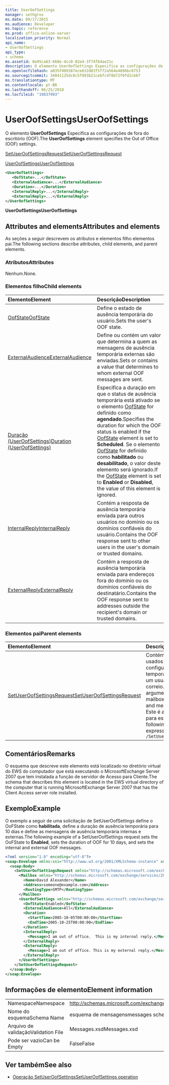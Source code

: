 ```yaml
---
title: UserOofSettings
manager: sethgros
ms.date: 09/17/2015
ms.audience: Developer
ms.topic: reference
ms.prod: office-online-server
localization_priority: Normal
api_name:
- UserOofSettings
api_type:
- schema
ms.assetid: 0a95ca63-660e-4cc0-82e4-3f74fb4ae21c
description: O elemento UserOofSettings Especifica as configurações de fora do escritório (OOF).
ms.openlocfilehash: a035fd89387ece632d83f5f72a564e4896bc6753
ms.sourcegitcommit: 34041125dc8c5f993b21cebfc4f8b72f0fd2cb6f
ms.translationtype: MT
ms.contentlocale: pt-BR
ms.lasthandoff: 06/25/2018
ms.locfileid: "19837993"
---
```

# <a name="useroofsettings"></a><span data-ttu-id="cf5e0-103">UserOofSettings</span><span class="sxs-lookup"><span data-stu-id="cf5e0-103">UserOofSettings</span></span>

<span data-ttu-id="cf5e0-104">O elemento **UserOofSettings** Especifica as configurações de fora do escritório (OOF).</span><span class="sxs-lookup"><span data-stu-id="cf5e0-104">The **UserOofSettings** element specifies the Out of Office (OOF) settings.</span></span> 
  
[<span data-ttu-id="cf5e0-105">SetUserOofSettingsRequest</span><span class="sxs-lookup"><span data-stu-id="cf5e0-105">SetUserOofSettingsRequest</span></span>](setuseroofsettingsrequest.md)
  
[<span data-ttu-id="cf5e0-106">UserOofSettings</span><span class="sxs-lookup"><span data-stu-id="cf5e0-106">UserOofSettings</span></span>](useroofsettings.md)
  
```xml
<UserOofSettings>
   <OofState>...</OofState>
   <ExternalAudience>...</ExternalAudience>
   <Duration>...</Duration>
   <InternalReply>...</InternalReply>
   <ExternalReply>...</ExternalReply>
</UserOofSettings>
```

 <span data-ttu-id="cf5e0-107">**UserOofSettings**</span><span class="sxs-lookup"><span data-stu-id="cf5e0-107">**UserOofSettings**</span></span>
## <a name="attributes-and-elements"></a><span data-ttu-id="cf5e0-108">Attributes and elements</span><span class="sxs-lookup"><span data-stu-id="cf5e0-108">Attributes and elements</span></span>

<span data-ttu-id="cf5e0-109">As seções a seguir descrevem os atributos e elementos filho elementos pai.</span><span class="sxs-lookup"><span data-stu-id="cf5e0-109">The following sections describe attributes, child elements, and parent elements.</span></span>
  
### <a name="attributes"></a><span data-ttu-id="cf5e0-110">Atributos</span><span class="sxs-lookup"><span data-stu-id="cf5e0-110">Attributes</span></span>

<span data-ttu-id="cf5e0-111">Nenhum.</span><span class="sxs-lookup"><span data-stu-id="cf5e0-111">None.</span></span>
  
### <a name="child-elements"></a><span data-ttu-id="cf5e0-112">Elementos filho</span><span class="sxs-lookup"><span data-stu-id="cf5e0-112">Child elements</span></span>

|<span data-ttu-id="cf5e0-113">**Elemento**</span><span class="sxs-lookup"><span data-stu-id="cf5e0-113">**Element**</span></span>|<span data-ttu-id="cf5e0-114">**Descrição**</span><span class="sxs-lookup"><span data-stu-id="cf5e0-114">**Description**</span></span>|
|:-----|:-----|
|[<span data-ttu-id="cf5e0-115">OofState</span><span class="sxs-lookup"><span data-stu-id="cf5e0-115">OofState</span></span>](oofstate.md) <br/> |<span data-ttu-id="cf5e0-116">Define o estado de ausência temporária do usuário.</span><span class="sxs-lookup"><span data-stu-id="cf5e0-116">Sets the user's OOF state.</span></span>  <br/> |
|[<span data-ttu-id="cf5e0-117">ExternalAudience</span><span class="sxs-lookup"><span data-stu-id="cf5e0-117">ExternalAudience</span></span>](externalaudience.md) <br/> |<span data-ttu-id="cf5e0-118">Define ou contém um valor que determina a quem as mensagens de ausência temporária externas são enviadas.</span><span class="sxs-lookup"><span data-stu-id="cf5e0-118">Sets or contains a value that determines to whom external OOF messages are sent.</span></span>  <br/> |
|[<span data-ttu-id="cf5e0-119">Duração (UserOofSettings)</span><span class="sxs-lookup"><span data-stu-id="cf5e0-119">Duration (UserOofSettings)</span></span>](duration-useroofsettings.md) <br/> |<span data-ttu-id="cf5e0-120">Especifica a duração em que o status de ausência temporária está ativado se o elemento [OofState](oofstate.md) for definido como **agendado**.</span><span class="sxs-lookup"><span data-stu-id="cf5e0-120">Specifies the duration for which the OOF status is enabled if the [OofState](oofstate.md) element is set to **Scheduled**.</span></span> <span data-ttu-id="cf5e0-121">Se o elemento [OofState](oofstate.md) for definido como **habilitado** ou **desabilitado**, o valor deste elemento será ignorado.</span><span class="sxs-lookup"><span data-stu-id="cf5e0-121">If the [OofState](oofstate.md) element is set to **Enabled** or **Disabled**, the value of this element is ignored.</span></span>  <br/> |
|[<span data-ttu-id="cf5e0-122">InternalReply</span><span class="sxs-lookup"><span data-stu-id="cf5e0-122">InternalReply</span></span>](internalreply.md) <br/> |<span data-ttu-id="cf5e0-123">Contém a resposta de ausência temporária enviada para outros usuários no domínio ou os domínios confiáveis do usuário.</span><span class="sxs-lookup"><span data-stu-id="cf5e0-123">Contains the OOF response sent to other users in the user's domain or trusted domains.</span></span>  <br/> |
|[<span data-ttu-id="cf5e0-124">ExternalReply</span><span class="sxs-lookup"><span data-stu-id="cf5e0-124">ExternalReply</span></span>](externalreply.md) <br/> |<span data-ttu-id="cf5e0-125">Contém a resposta de ausência temporária enviada para endereços fora do domínio ou os domínios confiáveis do destinatário.</span><span class="sxs-lookup"><span data-stu-id="cf5e0-125">Contains the OOF response sent to addresses outside the recipient's domain or trusted domains.</span></span>  <br/> |
   
### <a name="parent-elements"></a><span data-ttu-id="cf5e0-126">Elementos pai</span><span class="sxs-lookup"><span data-stu-id="cf5e0-126">Parent elements</span></span>

|<span data-ttu-id="cf5e0-127">**Elemento**</span><span class="sxs-lookup"><span data-stu-id="cf5e0-127">**Element**</span></span>|<span data-ttu-id="cf5e0-128">**Descrição**</span><span class="sxs-lookup"><span data-stu-id="cf5e0-128">**Description**</span></span>|
|:-----|:-----|
|[<span data-ttu-id="cf5e0-129">SetUserOofSettingsRequest</span><span class="sxs-lookup"><span data-stu-id="cf5e0-129">SetUserOofSettingsRequest</span></span>](setuseroofsettingsrequest.md) <br/> |<span data-ttu-id="cf5e0-130">Contém os argumentos usados para definir configurações de ausência temporária e mensagens de um usuário de caixa de correio.</span><span class="sxs-lookup"><span data-stu-id="cf5e0-130">Contains the arguments used to set a mailbox user's OOF settings and messages.</span></span>  <br/> <span data-ttu-id="cf5e0-131">Este é a expressão XPath para esse elemento:</span><span class="sxs-lookup"><span data-stu-id="cf5e0-131">The following is the XPath expression to this element:</span></span>  <br/>  `/SetUserOofSettingsRequest` <br/> |
   
## <a name="remarks"></a><span data-ttu-id="cf5e0-132">Comentários</span><span class="sxs-lookup"><span data-stu-id="cf5e0-132">Remarks</span></span>

<span data-ttu-id="cf5e0-133">O esquema que descreve este elemento está localizado no diretório virtual do EWS do computador que está executando o MicrosoftExchange Server 2007 que tem instalada a função de servidor de Acesso para Cliente.</span><span class="sxs-lookup"><span data-stu-id="cf5e0-133">The schema that describes this element is located in the EWS virtual directory of the computer that is running MicrosoftExchange Server 2007 that has the Client Access server role installed.</span></span>
  
## <a name="example"></a><span data-ttu-id="cf5e0-134">Exemplo</span><span class="sxs-lookup"><span data-stu-id="cf5e0-134">Example</span></span>

<span data-ttu-id="cf5e0-135">O exemplo a seguir de uma solicitação de SetUserOofSettings define o OoFState como **habilitada**, define a duração de ausência temporária para 10 dias e define as mensagens de ausência temporária internas e externas.</span><span class="sxs-lookup"><span data-stu-id="cf5e0-135">The following example of a SetUserOofSettings request sets the OoFState to **Enabled**, sets the duration of OOF for 10 days, and sets the internal and external OOF messages.</span></span>
  
```xml
<?xml version="1.0" encoding="utf-8"?>
<soap:Envelope xmlns:xsi="http://www.w3.org/2001/XMLSchema-instance" xmlns:xsd="http://www.w3.org/2001/XMLSchema" xmlns:soap="http://schemas.xmlsoap.org/soap/envelope/">
  <soap:Body>
    <SetUserOofSettingsRequest xmlns="http://schemas.microsoft.com/exchange/services/2006/messages">
      <Mailbox xmlns="http://schemas.microsoft.com/exchange/services/2006/types">
        <Name>David Alexander</Name>
        <Address>someone@example.com</Address>
        <RoutingType>SMTP</RoutingType>
      </Mailbox>
      <UserOofSettings xmlns="http://schemas.microsoft.com/exchange/services/2006/types">
        <OofState>Enabled</OofState>
        <ExternalAudience>All</ExternalAudience>
        <Duration>
          <StartTime>2005-10-05T00:00:00</StartTime>
          <EndTime>2005-10-25T00:00:00</EndTime>
        </Duration>
        <InternalReply>
          <Message>I am out of office.  This is my internal reply.</Message>
        </InternalReply>
        <ExternalReply>
          <Message>I am out of office. This is my external reply.</Message>
        </ExternalReply>
      </UserOofSettings>
    </SetUserOofSettingsRequest>
  </soap:Body>
</soap:Envelope>
```

## <a name="element-information"></a><span data-ttu-id="cf5e0-136">Informações de elemento</span><span class="sxs-lookup"><span data-stu-id="cf5e0-136">Element information</span></span>

|||
|:-----|:-----|
|<span data-ttu-id="cf5e0-137">Namespace</span><span class="sxs-lookup"><span data-stu-id="cf5e0-137">Namespace</span></span>  <br/> |http://schemas.microsoft.com/exchange/services/2006/messages  <br/> |
|<span data-ttu-id="cf5e0-138">Nome do esquema</span><span class="sxs-lookup"><span data-stu-id="cf5e0-138">Schema Name</span></span>  <br/> |<span data-ttu-id="cf5e0-139">esquema de mensagens</span><span class="sxs-lookup"><span data-stu-id="cf5e0-139">messages schema</span></span>  <br/> |
|<span data-ttu-id="cf5e0-140">Arquivo de validação</span><span class="sxs-lookup"><span data-stu-id="cf5e0-140">Validation File</span></span>  <br/> |<span data-ttu-id="cf5e0-141">Messages.xsd</span><span class="sxs-lookup"><span data-stu-id="cf5e0-141">Messages.xsd</span></span>  <br/> |
|<span data-ttu-id="cf5e0-142">Pode ser vazio</span><span class="sxs-lookup"><span data-stu-id="cf5e0-142">Can be Empty</span></span>  <br/> |<span data-ttu-id="cf5e0-143">False</span><span class="sxs-lookup"><span data-stu-id="cf5e0-143">False</span></span>  <br/> |
   
## <a name="see-also"></a><span data-ttu-id="cf5e0-144">Ver também</span><span class="sxs-lookup"><span data-stu-id="cf5e0-144">See also</span></span>

- [<span data-ttu-id="cf5e0-145">Operação SetUserOofSettings</span><span class="sxs-lookup"><span data-stu-id="cf5e0-145">SetUserOofSettings operation</span></span>](setuseroofsettings-operation.md)

